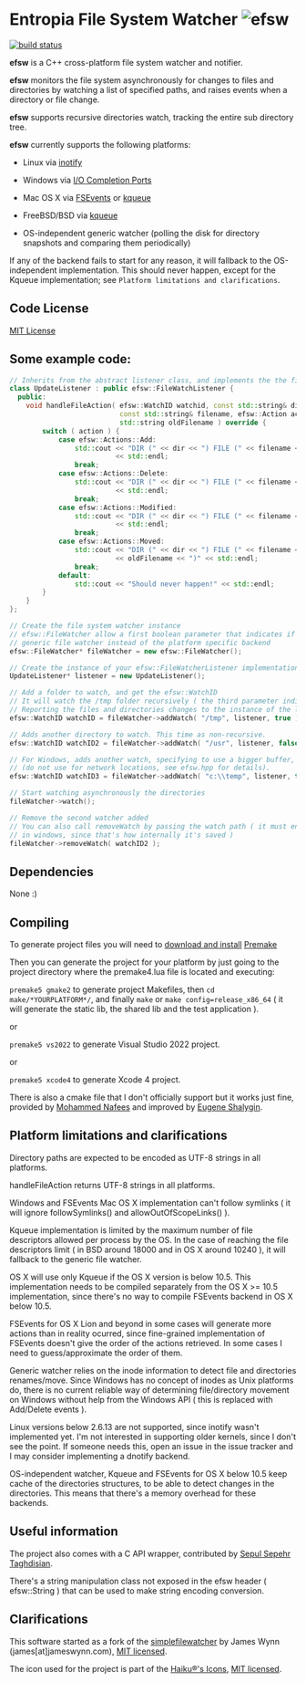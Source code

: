 Entropia File System Watcher ![efsw](https://web.ensoft.dev/efsw/efsw-logo.svg)
============================

[![build status](https://img.shields.io/github/actions/workflow/status/SpartanJ/efsw/main.yml?branch=master)](https://github.com/SpartanJ/efsw/actions?query=workflow%3Abuild)

**efsw** is a C++ cross-platform file system watcher and notifier.

**efsw** monitors the file system asynchronously for changes to files and directories by watching a list of specified paths, and raises events when a directory or file change.

**efsw** supports recursive directories watch, tracking the entire sub directory tree.

**efsw** currently supports the following platforms:

* Linux via [inotify](http://en.wikipedia.org/wiki/Inotify)

* Windows via [I/O Completion Ports](http://en.wikipedia.org/wiki/IOCP)

* Mac OS X via [FSEvents](http://en.wikipedia.org/wiki/FSEvents) or [kqueue](http://en.wikipedia.org/wiki/Kqueue)

* FreeBSD/BSD via [kqueue](http://en.wikipedia.org/wiki/Kqueue)

* OS-independent generic watcher
(polling the disk for directory snapshots and comparing them periodically)

If any of the backend fails to start for any reason, it will fallback to the OS-independent implementation.
This should never happen, except for the Kqueue implementation; see `Platform limitations and clarifications`.

**Code License**
--------------
[MIT License](http://www.opensource.org/licenses/mit-license.php)

**Some example code:**
--------------------

```c++
// Inherits from the abstract listener class, and implements the the file action handler
class UpdateListener : public efsw::FileWatchListener {
  public:
    void handleFileAction( efsw::WatchID watchid, const std::string& dir,
                           const std::string& filename, efsw::Action action,
                           std::string oldFilename ) override {
        switch ( action ) {
            case efsw::Actions::Add:
                std::cout << "DIR (" << dir << ") FILE (" << filename << ") has event Added"
                          << std::endl;
                break;
            case efsw::Actions::Delete:
                std::cout << "DIR (" << dir << ") FILE (" << filename << ") has event Delete"
                          << std::endl;
                break;
            case efsw::Actions::Modified:
                std::cout << "DIR (" << dir << ") FILE (" << filename << ") has event Modified"
                          << std::endl;
                break;
            case efsw::Actions::Moved:
                std::cout << "DIR (" << dir << ") FILE (" << filename << ") has event Moved from ("
                          << oldFilename << ")" << std::endl;
                break;
            default:
                std::cout << "Should never happen!" << std::endl;
        }
    }
};

// Create the file system watcher instance
// efsw::FileWatcher allow a first boolean parameter that indicates if it should start with the
// generic file watcher instead of the platform specific backend
efsw::FileWatcher* fileWatcher = new efsw::FileWatcher();

// Create the instance of your efsw::FileWatcherListener implementation
UpdateListener* listener = new UpdateListener();

// Add a folder to watch, and get the efsw::WatchID
// It will watch the /tmp folder recursively ( the third parameter indicates that is recursive )
// Reporting the files and directories changes to the instance of the listener
efsw::WatchID watchID = fileWatcher->addWatch( "/tmp", listener, true );

// Adds another directory to watch. This time as non-recursive.
efsw::WatchID watchID2 = fileWatcher->addWatch( "/usr", listener, false );

// For Windows, adds another watch, specifying to use a bigger buffer, to not miss events
// (do not use for network locations, see efsw.hpp for details).
efsw::WatchID watchID3 = fileWatcher->addWatch( "c:\\temp", listener, true, { (BufferSize, 128*1024) } );

// Start watching asynchronously the directories
fileWatcher->watch();

// Remove the second watcher added
// You can also call removeWatch by passing the watch path ( it must end with an slash or backslash
// in windows, since that's how internally it's saved )
fileWatcher->removeWatch( watchID2 );
```

**Dependencies**
--------------
None :)

**Compiling**
------------
To generate project files you will need to [download and install](https://premake.github.io/download) [Premake](https://premake.github.io/docs/What-Is-Premake)

Then you can generate the project for your platform by just going to the project directory where the premake4.lua file is located and executing:

`premake5 gmake2` to generate project Makefiles, then `cd make/*YOURPLATFORM*/`, and finally `make` or `make config=release_x86_64` ( it will generate the static lib, the shared lib and the test application ).

or

`premake5 vs2022` to generate Visual Studio 2022 project.

or

`premake5 xcode4` to generate Xcode 4 project.

There is also a cmake file that I don't officially support but it works just fine, provided by [Mohammed Nafees](https://github.com/mnafees) and improved by [Eugene Shalygin](https://github.com/zeule).

**Platform limitations and clarifications**
-------------------------------------------

Directory paths are expected to be encoded as UTF-8 strings in all platforms.

handleFileAction returns UTF-8 strings in all platforms.

Windows and FSEvents Mac OS X implementation can't follow symlinks ( it will ignore followSymlinks() and allowOutOfScopeLinks() ).

Kqueue implementation is limited by the maximum number of file descriptors allowed per process by the OS. In the case of reaching the file descriptors limit ( in BSD around 18000 and in OS X around 10240 ), it will fallback to the generic file watcher.

OS X will use only Kqueue if the OS X version is below 10.5. This implementation needs to be compiled separately from the OS X >= 10.5 implementation, since there's no way to compile FSEvents backend in OS X below 10.5.

FSEvents for OS X Lion and beyond in some cases will generate more actions than in reality ocurred, since fine-grained implementation of FSEvents doesn't give the order of the actions retrieved. In some cases I need to guess/approximate the order of them.

Generic watcher relies on the inode information to detect file and directories renames/move. Since Windows has no concept of inodes as Unix platforms do, there is no current reliable way of determining file/directory movement on Windows without help from the Windows API ( this is replaced with Add/Delete events ).

Linux versions below 2.6.13 are not supported, since inotify wasn't implemented yet. I'm not interested in supporting older kernels, since I don't see the point. If someone needs this, open an issue in the issue tracker and I may consider implementing a dnotify backend.

OS-independent watcher, Kqueue and FSEvents for OS X below 10.5 keep cache of the directories structures, to be able to detect changes in the directories. This means that there's a memory overhead for these backends.

**Useful information**
--------------------
The project also comes with a C API wrapper, contributed by [Sepul Sepehr Taghdisian](https://github.com/septag).

There's a string manipulation class not exposed in the efsw header ( efsw::String ) that can be used to make string encoding conversion.


**Clarifications**
----------------

This software started as a fork of the [simplefilewatcher](http://code.google.com/p/simplefilewatcher/) by James Wynn (james[at]jameswynn.com), [MIT licensed](http://www.opensource.org/licenses/mit-license.html).

The icon used for the project is part of the [Haiku®'s Icons](http://www.haiku-inc.org/haiku-icons.html), [MIT licensed](http://www.opensource.org/licenses/mit-license.html).

